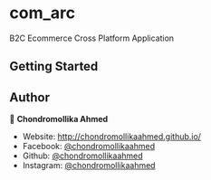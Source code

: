 # com_arc

B2C Ecommerce Cross Platform Application

## Getting Started



## Author

👤 **Chondromollika Ahmed**

* Website: http://chondromollikaahmed.github.io/
* Facebook: [@chondromollikaahmed](https://facebook.com/chondromollika.ahmed.9)
* Github: [@chondromollikaahmed](https://github.com/chondromollikaahmed)
* Instagram: [@chondromollikaahmed](https://instagram.com/chondromollikaahmed)

